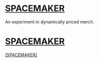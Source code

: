 # [SPACEMAKER](http://www.wemakespace.exchange/)

An experiment in dynamically priced merch.

# [SPACEMAKER](http://www.wemakespace.exchange/)

<a href="http://www.wemakespace.exchange/" target="_blank"> [SPACEMAKER]</a>
